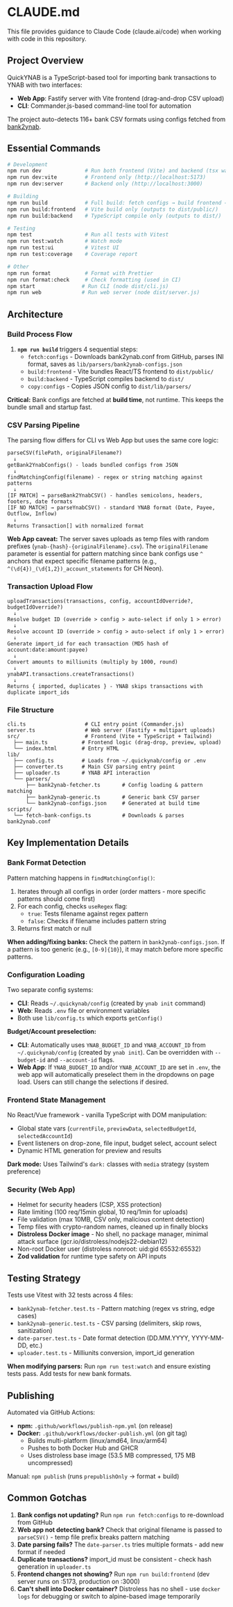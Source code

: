 # CLAUDE.md

This file provides guidance to Claude Code (claude.ai/code) when working with code in this repository.

## Project Overview

QuickYNAB is a TypeScript-based tool for importing bank transactions to YNAB with two interfaces:

- **Web App**: Fastify server with Vite frontend (drag-and-drop CSV upload)
- **CLI**: Commander.js-based command-line tool for automation

The project auto-detects 116+ bank CSV formats using configs fetched from [bank2ynab](https://github.com/bank2ynab/bank2ynab).

## Essential Commands

```bash
# Development
npm run dev              # Run both frontend (Vite) and backend (tsx watch) concurrently
npm run dev:vite         # Frontend only (http://localhost:5173)
npm run dev:server       # Backend only (http://localhost:3000)

# Building
npm run build            # Full build: fetch configs → build frontend → build backend → copy configs
npm run build:frontend   # Vite build only (outputs to dist/public/)
npm run build:backend    # TypeScript compile only (outputs to dist/)

# Testing
npm test                 # Run all tests with Vitest
npm run test:watch       # Watch mode
npm run test:ui          # Vitest UI
npm run test:coverage    # Coverage report

# Other
npm run format           # Format with Prettier
npm run format:check     # Check formatting (used in CI)
npm start               # Run CLI (node dist/cli.js)
npm run web             # Run web server (node dist/server.js)
```

## Architecture

### Build Process Flow

1. **`npm run build`** triggers 4 sequential steps:
   - `fetch:configs` - Downloads bank2ynab.conf from GitHub, parses INI format, saves as `lib/parsers/bank2ynab-configs.json`
   - `build:frontend` - Vite bundles React/TS frontend to `dist/public/`
   - `build:backend` - TypeScript compiles backend to `dist/`
   - `copy:configs` - Copies JSON config to `dist/lib/parsers/`

**Critical:** Bank configs are fetched at **build time**, not runtime. This keeps the bundle small and startup fast.

### CSV Parsing Pipeline

The parsing flow differs for CLI vs Web App but uses the same core logic:

```
parseCSV(filePath, originalFilename?)
  ↓
getBank2YnabConfigs() - loads bundled configs from JSON
  ↓
findMatchingConfig(filename) - regex or string matching against patterns
  ↓
[IF MATCH] → parseBank2YnabCSV() - handles semicolons, headers, footers, date formats
[IF NO MATCH] → parseYnabCSV() - standard YNAB format (Date, Payee, Outflow, Inflow)
  ↓
Returns Transaction[] with normalized format
```

**Web App caveat:** The server saves uploads as temp files with random prefixes (`ynab-{hash}-{originalFilename}.csv`). The `originalFilename` parameter is essential for pattern matching since bank configs use `^` anchors that expect specific filename patterns (e.g., `^(\d{4})_(\d{1,2})_account_statements` for CH Neon).

### Transaction Upload Flow

```
uploadTransactions(transactions, config, accountIdOverride?, budgetIdOverride?)
  ↓
Resolve budget ID (override > config > auto-select if only 1 > error)
  ↓
Resolve account ID (override > config > auto-select if only 1 > error)
  ↓
Generate import_id for each transaction (MD5 hash of account:date:amount:payee)
  ↓
Convert amounts to milliunits (multiply by 1000, round)
  ↓
ynabAPI.transactions.createTransactions()
  ↓
Returns { imported, duplicates } - YNAB skips transactions with duplicate import_ids
```

### File Structure

```
cli.ts                   # CLI entry point (Commander.js)
server.ts                # Web server (Fastify + multipart uploads)
src/                     # Frontend (Vite + TypeScript + Tailwind)
  ├── main.ts           # Frontend logic (drag-drop, preview, upload)
  └── index.html        # Entry HTML
lib/
  ├── config.ts         # Loads from ~/.quickynab/config or .env
  ├── converter.ts      # Main CSV parsing entry point
  ├── uploader.ts       # YNAB API interaction
  └── parsers/
      ├── bank2ynab-fetcher.ts       # Config loading & pattern matching
      ├── bank2ynab-generic.ts       # Generic bank CSV parser
      └── bank2ynab-configs.json     # Generated at build time
scripts/
  └── fetch-bank-configs.ts          # Downloads & parses bank2ynab.conf
```

## Key Implementation Details

### Bank Format Detection

Pattern matching happens in `findMatchingConfig()`:

1. Iterates through all configs in order (order matters - more specific patterns should come first)
2. For each config, checks `useRegex` flag:
   - `true`: Tests filename against regex pattern
   - `false`: Checks if filename includes pattern string
3. Returns first match or null

**When adding/fixing banks:** Check the pattern in `bank2ynab-configs.json`. If a pattern is too generic (e.g., `[0-9]{10}`), it may match before more specific patterns.

### Configuration Loading

Two separate config systems:

- **CLI**: Reads `~/.quickynab/config` (created by `ynab init` command)
- **Web**: Reads `.env` file or environment variables
- Both use `lib/config.ts` which exports `getConfig()`

**Budget/Account preselection:**

- **CLI**: Automatically uses `YNAB_BUDGET_ID` and `YNAB_ACCOUNT_ID` from `~/.quickynab/config` (created by `ynab init`). Can be overridden with `--budget-id` and `--account-id` flags.
- **Web App**: If `YNAB_BUDGET_ID` and/or `YNAB_ACCOUNT_ID` are set in `.env`, the web app will automatically preselect them in the dropdowns on page load. Users can still change the selections if desired.

### Frontend State Management

No React/Vue framework - vanilla TypeScript with DOM manipulation:

- Global state vars (`currentFile`, `previewData`, `selectedBudgetId`, `selectedAccountId`)
- Event listeners on drop-zone, file input, budget select, account select
- Dynamic HTML generation for preview and results

**Dark mode:** Uses Tailwind's `dark:` classes with `media` strategy (system preference)

### Security (Web App)

- Helmet for security headers (CSP, XSS protection)
- Rate limiting (100 req/15min global, 10 req/1min for uploads)
- File validation (max 10MB, CSV only, malicious content detection)
- Temp files with crypto-random names, cleaned up in finally blocks
- **Distroless Docker image** - No shell, no package manager, minimal attack surface (gcr.io/distroless/nodejs22-debian12)
- Non-root Docker user (distroless nonroot: uid:gid 65532:65532)
- **Zod validation** for runtime type safety on API inputs

## Testing Strategy

Tests use Vitest with 32 tests across 4 files:

- `bank2ynab-fetcher.test.ts` - Pattern matching (regex vs string, edge cases)
- `bank2ynab-generic.test.ts` - CSV parsing (delimiters, skip rows, sanitization)
- `date-parser.test.ts` - Date format detection (DD.MM.YYYY, YYYY-MM-DD, etc.)
- `uploader.test.ts` - Milliunits conversion, import_id generation

**When modifying parsers:** Run `npm run test:watch` and ensure existing tests pass. Add tests for new bank formats.

## Publishing

Automated via GitHub Actions:

- **npm:** `.github/workflows/publish-npm.yml` (on release)
- **Docker:** `.github/workflows/docker-publish.yml` (on git tag)
  - Builds multi-platform (linux/amd64, linux/arm64)
  - Pushes to both Docker Hub and GHCR
  - Uses distroless base image (53.5 MB compressed, 175 MB uncompressed)

Manual: `npm publish` (runs `prepublishOnly` → format + build)

## Common Gotchas

1. **Bank configs not updating?** Run `npm run fetch:configs` to re-download from GitHub
2. **Web app not detecting bank?** Check that original filename is passed to `parseCSV()` - temp file prefix breaks pattern matching
3. **Date parsing fails?** The `date-parser.ts` tries multiple formats - add new format if needed
4. **Duplicate transactions?** import_id must be consistent - check hash generation in `uploader.ts`
5. **Frontend changes not showing?** Run `npm run build:frontend` (dev server runs on :5173, production on :3000)
6. **Can't shell into Docker container?** Distroless has no shell - use `docker logs` for debugging or switch to alpine-based image temporarily
